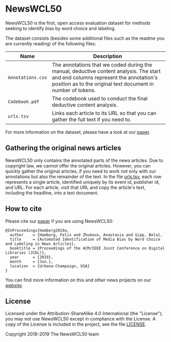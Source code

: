 # NewsWCL50
NewsWCL50 is the first, open access evaluation dataset for methods seeking to identify bias by word choice and labeling.

The dataset consists (besides some additional files such as the readme you are currently reading) of the following files:

| Name        | Description  | 
| ------------- |-------------|
| `Annotations.csv` | The annotations that we coded during the manual, deductive content analysis. The start and end columns represent the annotation's position as to the original text document in number of tokens. |
| `Codebook.pdf` | The codebook used to conduct the final deductive content analysis. |
| `urls.tsv` | Links each article to its URL so that you can gather the full text if you need to. |

For more information on the dataset, please have a look at our [paper](https://www.gipp.com/wp-content/papercite-data/pdf/hamborg2019a.pdf).

## Gathering the original news articles
NewsWCL50 only contains the annotated parts of the news articles. Due to copyright law, we cannot offer the original articles. However, you can quickly gather the original articles, if you need to work not only with our annotations but also the remainder of the text. In the file [urls.tsv](urls.tsv), each row represents a single article, identified uniquely by its event id, publisher id, and URL. For each article, visit that URL and copy the article's text, including the headline, into a text document. 

## How to cite
Please cite our [paper](https://www.gipp.com/wp-content/papercite-data/pdf/hamborg2019a.pdf) if you are using NewsWCL50:
```
@InProceedings{Hamborg2019a,
  author    = {Hamborg, Felix and Zhukova, Anastasia and Gipp, Bela},
  title     = {Automated Identification of Media Bias by Word Choice and Labeling in News Articles},
  booktitle = {Proceedings of the ACM/IEEE Joint Conference on Digital Libraries (JCDL)},
  year      = {2019},
  month     = {Jun.},
  location  = {Urbana-Champaign, USA}
}
```

You can find more information on this and other news projects on our [website](https://www.isg.uni-konstanz.de/projects/media-bias-analysis/).

## License
Licensed under the Attribution-ShareAlike 4.0 International (the "License"); you may not use NewsWCL50 except in compliance with the License. A copy of the License is included in the project, see the file [LICENSE](LICENSE).

Copyright 2018-2019 The NewsWCL50 team
